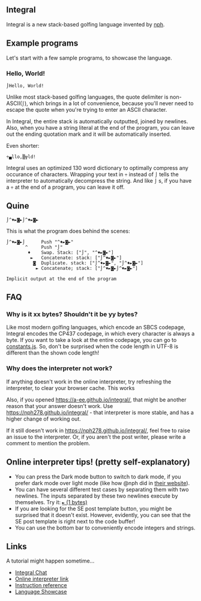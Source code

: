 ## Integral
Integral is a new stack-based golfing language invented by [nph](https://codegolf.stackexchange.com/users/95627/nph).

## Example programs
Let's start with a few sample programs, to showcase the language.
### Hello, World!
```
⌡Hello, World!
```
Unlike most stack-based golfing languages, the quote delimiter is non-ASCII(`⌡`), which brings in a lot of convenience, because you'll never need to escape the quote when you're trying to enter an ASCII character.

In Integral, the entire stack is automatically outputted, joined by newlines. Also, when you have a string literal at the end of the program, you can leave out the ending quotation mark and it will be automatically inserted.

Even shorter:
```
÷▄llo,▒╦ld!
```

Integral uses an optimized 130 word dictionary to optimally compress any occurance of characters. Wrapping your text in `÷` instead of `⌡` tells the interpreter to automatically decompress the string. And like `⌡` s, if you have a `÷` at the end of a program, you can leave it off.

## Quine
```
⌡^♦►◙►⌡^♦►◙►
```
This is what the program does behind the scenes:
```
⌡^♦►◙►⌡      Push "^♦►◙►"
       ^     Push "⌡"
        ♦    Swap. Stack: ["⌡", "^♦►◙►"]
         ►   Concatenate: stack: ["⌡^♦►◙►"]
          ◙  Duplicate. stack: ["⌡^♦►◙►", "⌡^♦►◙►"]
           ► Concatenate; stack: ["⌡^♦►◙►⌡^♦►◙►"]

Implicit output at the end of the program
```

## FAQ
### Why is it xx bytes? Shouldn't it be yy bytes?
Like most modern golfing languages, which encode an SBCS codepage, Integral encodes the CP437 codepage, in which every character is always a byte. If you want to take a look at the entire codepage, you can go to [constants.js](https://github.com/A-ee/integral/blob/master/constants.js). So, don't be surprised when the code length in UTF-8 is different than the shown code length!

### Why does the interpreter not work?
If anything doesn't work in the online interpreter, try refreshing the interpreter, to clear your browser cache. This works

Also, if you opened https://a-ee.github.io/integral/, that might be another reason that your answer doesn't work. Use https://nph278.github.io/integral/ - that interpreter is more stable, and has a higher change of working out.

If it still doesn't work in https://nph278.github.io/integral/, feel free to raise an issue to the interpreter. Or, if you aren't the post writer, please write a comment to mention the problem.

## Online interpreter tips! (pretty self-explanatory)
* You can press the Dark mode button to switch to dark mode, if you prefer dark mode over light mode (like how @nph did in [their website](https://nph278.github.io/)).
* You can have several different test cases by separating them with two newlines. The inputs separated by these two newlines execute by themselves. Try it: [`►` (1 bytes)](https://a-ee.github.io/integral/?code=EA&input=1%0A2%0A%0A4%0A4%0A%0A2%0A4)
* If you are looking for the SE post template button, you might be surprised that it doesn't exist. However, evidently, you can see that the SE post template is right next to the code buffer!
* You can use the bottom bar to conveniently encode integers and strings.

## Links
A tutorial might happen sometime...

* [Integral Chat](https://chat.stackexchange.com/rooms/111375/integral)
* [Online interpreter link](https://nph278.github.io/integral/)
* [Instruction reference](https://github.com/nph278/integral/blob/master/docs/instructions.txt)
* [Language Showcase](https://codegolf.stackexchange.com/a/208978/96495)
